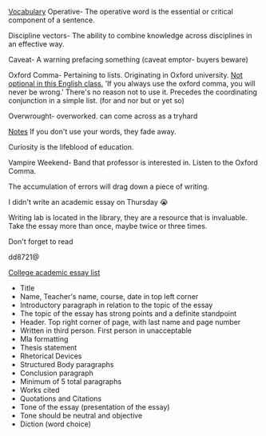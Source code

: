 <u>Vocabulary</u>
Operative- The operative word is the essential or critical component of a sentence.

Discipline vectors- The ability to combine knowledge across disciplines in an effective way.

Caveat- A warning prefacing something (caveat emptor- buyers beware)

Oxford Comma- Pertaining to lists. Originating in Oxford university. <u>Not optional in this English class.</u> 'If you always use the oxford comma, you will never be wrong.' There's no reason not to use it. Precedes the coordinating conjunction in a simple list. (for and nor but or yet so)

Overwrought- overworked. can come across as a tryhard

<u>Notes</u>
If you don't use your words, they fade away.

Curiosity is the lifeblood of education. 

Vampire Weekend- Band that professor is interested in. Listen to the Oxford Comma. 

The accumulation of errors will drag down a piece of writing. 

I didn't write an academic essay on Thursday 😭

Writing lab is located in the library, they are a resource that is invaluable. Take the essay more than once, maybe twice or three times.

Don't forget to read

dd8721@

<u>College academic essay list</u>
- Title
- Name, Teacher's name, course, date in top left corner
- Introductory paragraph in relation to the topic of the essay
- The topic of the essay has strong points and a definite standpoint
- Header. Top right corner of page, with last name and page number
- Written in third person. First person in unacceptable
- Mla formatting
- Thesis statement
- Rhetorical Devices
- Structured Body paragraphs
- Conclusion paragraph
- Minimum of 5 total paragraphs
- Works cited
- Quotations and Citations
- Tone of the essay (presentation of the essay)
- Tone should be neutral and objective
- Diction (word choice)




